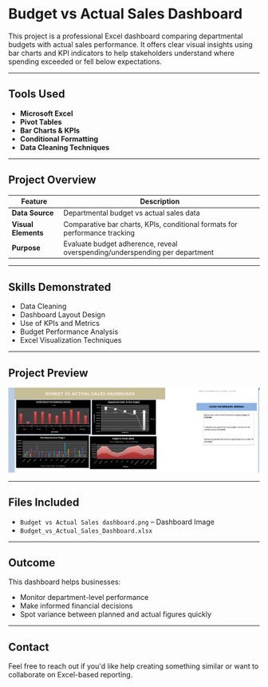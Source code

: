 # Budget vs Actual Sales Dashboard

This project is a professional Excel dashboard comparing departmental budgets with actual sales performance. It offers clear visual insights using bar charts and KPI indicators to help stakeholders understand where spending exceeded or fell below expectations.

---

## Tools Used

- **Microsoft Excel**
- **Pivot Tables**
- **Bar Charts & KPIs**
- **Conditional Formatting**
- **Data Cleaning Techniques**

---

## Project Overview

| Feature                 | Description                                                                 |
|------------------------|-----------------------------------------------------------------------------|
| **Data Source**        | Departmental budget vs actual sales data                                    |
| **Visual Elements**    | Comparative bar charts, KPIs, conditional formats for performance tracking  |
| **Purpose**            | Evaluate budget adherence, reveal overspending/underspending per department |

---

## Skills Demonstrated

- Data Cleaning
- Dashboard Layout Design
- Use of KPIs and Metrics
- Budget Performance Analysis
- Excel Visualization Techniques

---

## Project Preview

![Budget vs Actual Sales Dashboard](./Budget%20vs%20Actual%20Sales%20dashboard.png)

---

## Files Included

- `Budget vs Actual Sales dashboard.png` – Dashboard Image
- `Budget_vs_Actual_Sales_Dashboard.xlsx` 

---

## Outcome

This dashboard helps businesses:
- Monitor department-level performance
- Make informed financial decisions
- Spot variance between planned and actual figures quickly

---

## Contact

Feel free to reach out if you'd like help creating something similar or want to collaborate on Excel-based reporting.
